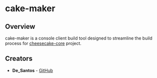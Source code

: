# cake-maker

## Overview

cake-maker is a console client build tool designed to streamline the build process
for [cheesecake-core](https://github.com/De-Santos/cheesecake-core) project.

## Creators

- **De_Santos** - [GitHub](https://github.com/De-Santos)